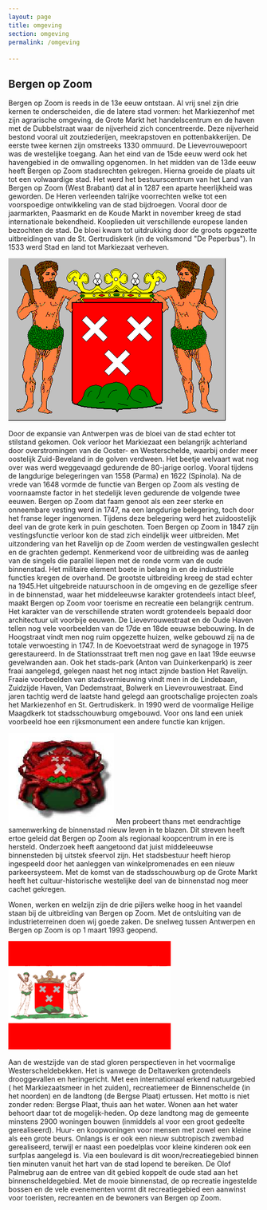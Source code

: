 ```yaml
---
layout: page
title: omgeving
section: omgeving
permalink: /omgeving

---
```


## Bergen op Zoom

Bergen op Zoom is reeds in de 13e eeuw ontstaan. Al vrij snel zijn drie kernen te onderscheiden, die de latere stad vormen: het Markiezenhof met zijn agrarische omgeving, de Grote Markt het handelscentrum en de haven met de Dubbelstraat waar de nijverheid zich concentreerde. Deze nijverheid bestond vooral uit zoutziederijen, meekrapstoven en pottenbakkerijen. De eerste twee kernen zijn omstreeks 1330 ommuurd. De Lievevrouwepoort was de westelijke toegang. Aan het eind van de 15de eeuw werd ook het havengebied in de omwalling opgenomen. In het midden van de 13de eeuw heeft Bergen op Zoom stadsrechten gekregen. Hierna groeide de plaats uit tot een volwaardige stad. Het werd het bestuurscentrum van het Land van Bergen op Zoom (West Brabant) dat al in 1287 een aparte heerlijkheid was geworden. De Heren verleenden talrijke voorrechten welke tot een voorspoedige ontwikkeling van de stad bijdroegen. Vooral door de jaarmarkten, Paasmarkt en de Koude Markt in november kreeg de stad internationale bekendheid. Kooplieden uit verschillende europese landen bezochten de stad. De bloei kwam tot uitdrukking door de groots opgezette uitbreidingen van de St. Gertrudiskerk (in de volksmond "De Peperbus"). In 1533 werd Stad en land tot Markiezaat verheven.

![bozwape](assets/img/bozwape.gif)
 

Door de expansie van Antwerpen was de bloei van de stad echter tot stilstand gekomen. Ook verloor het Markiezaat een belangrijk achterland door overstromingen van de Ooster- en Westerschelde, waarbij onder meer oostelijk Zuid-Beveland in de golven verdween. Het beetje welvaart wat nog over was werd weggevaagd gedurende de 80-jarige oorlog. Vooral tijdens de langdurige belegeringen van 1558 (Parma) en 1622 (Spinola). Na de vrede van 1648 vormde de functie van Bergen op Zoom als vesting de voornaamste factor in het stedelijk leven gedurende de volgende twee eeuwen. Bergen op Zoom dat faam genoot als een zeer sterke en onneembare vesting werd in 1747, na een langdurige belegering, toch door het franse leger ingenomen. Tijdens deze belegering werd het zuidoostelijk deel van de grote kerk in puin geschoten. Toen Bergen op Zoom in 1847 zijn vestingsfunctie verloor kon de stad zich eindelijk weer uitbreiden. Met uitzondering van het Ravelijn op de Zoom werden de vestingwallen geslecht en de grachten gedempt. Kenmerkend voor de uitbreiding was de aanleg van de singels die parallel liepen met de ronde vorm van de oude binnenstad. Het militaire element boete in belang in en de industriële functies kregen de overhand. De grootste uitbreiding kreeg de stad echter na 1945.Het uitgebreide natuurschoon in de omgeving en de gezellige sfeer in de binnenstad, waar het middeleeuwse karakter grotendeels intact bleef, maakt Bergen op Zoom voor toerisme en recreatie een belangrijk centrum. Het karakter van de verschillende straten wordt grotendeels bepaald door architectuur uit voorbije eeuwen. De Lievevrouwestraat en de Oude Haven tellen nog vele voorbeelden van de 17de en 18de eeuwse bebouwing. In de Hoogstraat vindt men nog ruim opgezette huizen, welke gebouwd zij na de totale verwoesting in 1747. In de Koevoetstraat werd de synagoge in 1975 gerestaureerd. In de Stationsstraat treft men nog gave en laat 19de eeuwse gevelwanden aan. Ook het stads-park (Anton van Duinkerkenpark) is zeer fraai aangelegd, gelegen naast het nog intact zijnde bastion Het Ravelijn. Fraaie voorbeelden van stadsvernieuwing vindt men in de Lindebaan, Zuidzijde Haven, Van Dedemstraat, Bolwerk en Lievevrouwestraat. Eind jaren tachtig werd de laatste hand gelegd aan grootschalige projecten zoals het Markiezenhof en St. Gertrudiskerk. In 1990 werd de voormalige Heilige Maagdkerk tot stadsschouwburg omgebouwd. Voor ons land een uniek voorbeeld hoe een rijksmonument een andere functie kan krijgen.

![krab](../assets/img/krab.jpg) 
Men probeert thans met eendrachtige samenwerking de binnenstad nieuw leven in te blazen. Dit streven heeft ertoe geleid dat Bergen op Zoom als regionaal koopcentrum in ere is hersteld. Onderzoek heeft aangetoond dat juist middeleeuwse binnensteden bij uitstek sfeervol zijn. Het stadsbestuur heeft hierop ingespeeld door het aanleggen van winkelpromenades en een nieuw parkeersysteem. Met de komst van de stadsschouwburg op de Grote Markt heeft het cultuur-historische westelijke deel van de binnenstad nog meer cachet gekregen.

 
Wonen, werken en welzijn zijn de drie pijlers welke hoog in het vaandel staan bij de uitbreiding van Bergen op Zoom. Met de ontsluiting van de industrieterreinen doen wij goede zaken. De snelweg tussen Antwerpen en Bergen op Zoom is op 1 maart 1993 geopend.

![bozvlag](../assets/img/bozvlag.gif) 	 

Aan de westzijde van de stad gloren perspectieven in het voormalige Westerscheldebekken. Het is vanwege de Deltawerken grotendeels drooggevallen en heringericht. Met een internationaal erkend natuurgebied ( het Markiezaatsmeer in het zuiden), recreatiemeer de Binnenschelde (in het noorden) en de landtong (de Bergse Plaat) ertussen. Het motto is niet zonder reden: Bergse Plaat, thuis aan het water. Wonen aan het water behoort daar tot de mogelijk-heden. Op deze landtong mag de gemeente minstens 2900 woningen bouwen (inmiddels al voor een groot gedeelte gerealiseerd). Huur- en koopwoningen voor mensen met zowel een kleine als een grote beurs. Onlangs is er ook een nieuw subtropisch zwembad gerealiseerd, terwijl er naast een poedelplas voor kleine kinderen ook een surfplas aangelegd is. Via een boulevard is dit woon/recreatiegebied binnen tien minuten vanuit het hart van de stad lopend te bereiken. De Olof Palmebrug aan de entree van dit gebied koppelt de oude stad aan het binnenscheldegebied. Met de mooie binnenstad, de op recreatie ingestelde bossen en de vele evenementen vormt dit recreatiegebied een aanwinst voor toeristen, recreanten en de bewoners van Bergen op Zoom.


